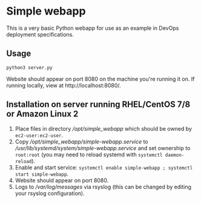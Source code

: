 # Simple webapp

This is a very basic Python webapp for use as an example in DevOps deployment specifications.

## Usage

`python3 server.py`

Website should appear on port 8080 on the machine you're running it on. If running locally, view at http://localhost:8080/.

## Installation on server running RHEL/CentOS 7/8 or Amazon Linux 2

1. Place files in directory _/opt/simple\_webapp_ which should be owned by `ec2-user:ec2-user`.
1. Copy _/opt/simple\_webapp/simple-webapp.service_ to _/usr/lib/systemd/system/simple-webapp.service_ and set ownership to `root:root` (you may need to reload systemd with `systemctl daemon-reload`).
1. Enable and start service: `systemctl enable simple-webapp ; systemctl start simple-webapp`.
1. Website should appear on port 8080.
1. Logs to _/var/log/messages_ via rsyslog (this can be changed by editing your rsyslog configuration).
